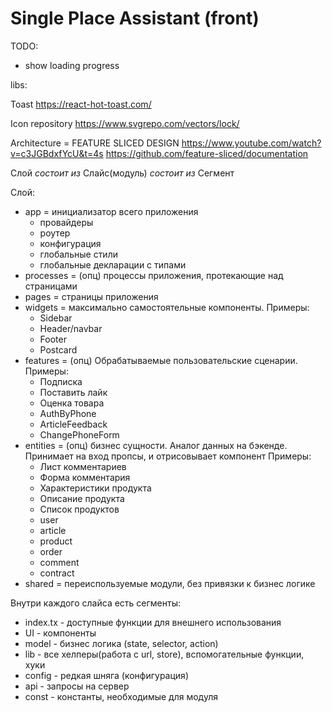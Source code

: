 # Single Place Assistant (front)

TODO:
* show loading progress


libs:

Toast
https://react-hot-toast.com/

Icon repository
https://www.svgrepo.com/vectors/lock/

Architecture = FEATURE SLICED DESIGN
https://www.youtube.com/watch?v=c3JGBdxfYcU&t=4s
https://github.com/feature-sliced/documentation

Слой *состоит из* Слайс(модуль) *состоит из* Сегмент

Слой:
* app = инициализатор всего приложения
  * провайдеры
  * роутер
  * конфигурация
  * глобальные стили
  * глобальные декларации с типами
* processes = (опц) процессы приложения, протекающие над страницами
* pages = страницы приложения
* widgets = максимально самостоятельные компоненты. Примеры:
  * Sidebar
  * Header/navbar
  * Footer
  * Postcard
* features = (опц) Обрабатываемые пользовательские сценарии. Примеры:
  * Подписка
  * Поставить лайк
  * Оценка товара
  * AuthByPhone
  * ArticleFeedback
  * ChangePhoneForm
* entities = (опц) бизнес сущности. Аналог данных на бэкенде.
     Принимает на вход пропсы, и отрисовывает компонент
     Примеры:
  * Лист комментариев
  * Форма комментария
  * Характеристики продукта
  * Описание продукта
  * Список продуктов
  * user
  * article
  * product
  * order
  * comment
  * contract
* shared = переиспользуемые модули, без привязки к бизнес логике

Внутри каждого слайса есть сегменты:
* index.tx - доступные функции для внешнего использования
* UI - компоненты
* model - бизнес логика (state, selector, action)
* lib - все хелперы(работа с url, store), вспомогательные функции, хуки
* config - редкая шняга (конфигурация)
* api - запросы на сервер
* const - константы, необходимые для модуля